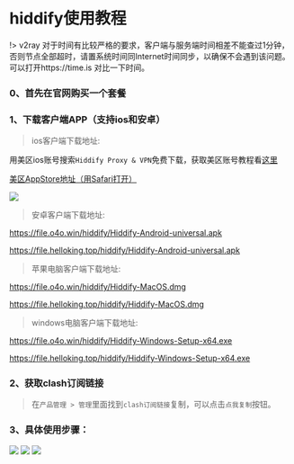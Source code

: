 # hiddify使用教程

!> v2ray 对于时间有比较严格的要求，客户端与服务端时间相差不能查过1分钟，否则节点全部超时，请置系统时间同Internet时间同步，以确保不会遇到该问题。可以打开https://time.is 对比一下时间。


### 0、首先在官网购买一个套餐


### 1、下载客户端APP（支持ios和安卓）


> ios客户端下载地址: 

用美区ios账号搜索`Hiddify Proxy & VPN`免费下载，获取美区账号教程看[这里](/ssr/ios.md)

[美区AppStore地址（用Safari打开）](https://app.hiddify.com/)

![](/img/hiddify/1.png)

> 安卓客户端下载地址: 

https://file.o4o.win/hiddify/Hiddify-Android-universal.apk 

https://file.helloking.top/hiddify/Hiddify-Android-universal.apk 

> 苹果电脑客户端下载地址: 

https://file.o4o.win/hiddify/Hiddify-MacOS.dmg

https://file.helloking.top/hiddify/Hiddify-MacOS.dmg

> windows电脑客户端下载地址: 

https://file.o4o.win/hiddify/Hiddify-Windows-Setup-x64.exe

https://file.helloking.top/hiddify/Hiddify-Windows-Setup-x64.exe


### 2、获取clash订阅链接
> 在`产品管理 > 管理`里面找到`clash订阅链接`复制，可以点击`点我复制`按钮。

### 3、具体使用步骤：

![](/img/hiddify/2.png)
![](/img/hiddify/3.png)
![](/img/hiddify/4.png)
